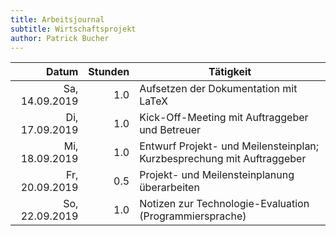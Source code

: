 ```yaml
---
title: Arbeitsjournal
subtitle: Wirtschaftsprojekt
author: Patrick Bucher
---
```


|          Datum | Stunden | Tätigkeit                                                              |
|---------------:|--------:|------------------------------------------------------------------------|
| Sa, 14.09.2019 |     1.0 | Aufsetzen der Dokumentation mit LaTeX                                  |
| Di, 17.09.2019 |     1.0 | Kick-Off-Meeting mit Auftraggeber und Betreuer                         |
| Mi, 18.09.2019 |     1.0 | Entwurf Projekt- und Meilensteinplan; Kurzbesprechung mit Auftraggeber |
| Fr, 20.09.2019 |     0.5 | Projekt- und Meilensteinplanung überarbeiten                           |
| So, 22.09.2019 |     1.0 | Notizen zur Technologie-Evaluation (Programmiersprache)                |
